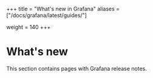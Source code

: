 +++
title = "What's new in Grafana"
aliases = ["/docs/grafana/latest/guides/"]



weight = 140
+++

# What's new

This section contains pages with Grafana release notes.
